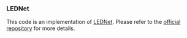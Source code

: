 ### LEDNet

This code is an implementation of [LEDNet](https://arxiv.org/abs/1905.02423). Please refer to the [official repository](https://github.com/xiaoyufenfei/LEDNet) for more details. 